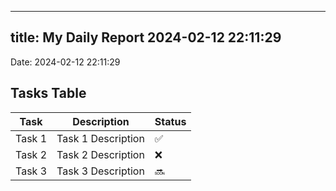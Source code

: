 
---
title: My Daily Report 2024-02-12 22:11:29
---

Date: 2024-02-12 22:11:29

## Tasks Table

| Task | Description | Status |
|------|-------------|--------|
| Task 1 | Task 1 Description | ✅ |
| Task 2 | Task 2 Description | ❌ |
| Task 3 | Task 3 Description | 🔜 |
